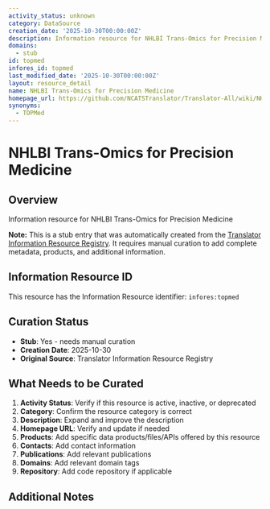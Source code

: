 ```yaml
---
activity_status: unknown
category: DataSource
creation_date: '2025-10-30T00:00:00Z'
description: Information resource for NHLBI Trans-Omics for Precision Medicine
domains:
  - stub
id: topmed
infores_id: topmed
last_modified_date: '2025-10-30T00:00:00Z'
layout: resource_detail
name: NHLBI Trans-Omics for Precision Medicine
homepage_url: https://github.com/NCATSTranslator/Translator-All/wiki/NHLBI-Trans-Omics-for-Precision-Medicine
synonyms:
  - TOPMed
---
```


# NHLBI Trans-Omics for Precision Medicine

## Overview

Information resource for NHLBI Trans-Omics for Precision Medicine

**Note:** This is a stub entry that was automatically created from the [Translator Information Resource Registry](https://biolink.github.io/information-resource-registry/). It requires manual curation to add complete metadata, products, and additional information.

## Information Resource ID

This resource has the Information Resource identifier: `infores:topmed`

## Curation Status

- **Stub**: Yes - needs manual curation
- **Creation Date**: 2025-10-30
- **Original Source**: Translator Information Resource Registry

## What Needs to be Curated

1. **Activity Status**: Verify if this resource is active, inactive, or deprecated
2. **Category**: Confirm the resource category is correct
3. **Description**: Expand and improve the description
4. **Homepage URL**: Verify and update if needed
5. **Products**: Add specific data products/files/APIs offered by this resource
6. **Contacts**: Add contact information
7. **Publications**: Add relevant publications
8. **Domains**: Add relevant domain tags
9. **Repository**: Add code repository if applicable

## Additional Notes
